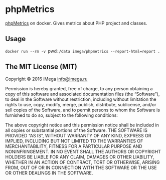 # phpMetrics

[phpMetrics](https://github.com/phpmetrics/PhpMetrics) on docker. Gives metrics about PHP project and classes.

## Usage

`docker run --rm -v `pwd`:/data imega/phpmetrics --report-html=report .`

## The MIT License (MIT)

Copyright © 2016 iMega <info@imega.ru>

Permission is hereby granted, free of charge, to any person obtaining a copy of this software and associated documentation files (the “Software”), to deal in the Software without restriction, including without limitation the rights to use, copy, modify, merge, publish, distribute, sublicense, and/or sell copies of the Software, and to permit persons to whom the Software is furnished to do so, subject to the following conditions:

The above copyright notice and this permission notice shall be included in all copies or substantial portions of the Software.
THE SOFTWARE IS PROVIDED “AS IS”, WITHOUT WARRANTY OF ANY KIND, EXPRESS OR IMPLIED, INCLUDING BUT NOT LIMITED TO THE WARRANTIES OF MERCHANTABILITY, FITNESS FOR A PARTICULAR PURPOSE AND NONINFRINGEMENT. IN NO EVENT SHALL THE AUTHORS OR COPYRIGHT HOLDERS BE LIABLE FOR ANY CLAIM, DAMAGES OR OTHER LIABILITY, WHETHER IN AN ACTION OF CONTRACT, TORT OR OTHERWISE, ARISING FROM, OUT OF OR IN CONNECTION WITH THE SOFTWARE OR THE USE OR OTHER DEALINGS IN THE SOFTWARE.
